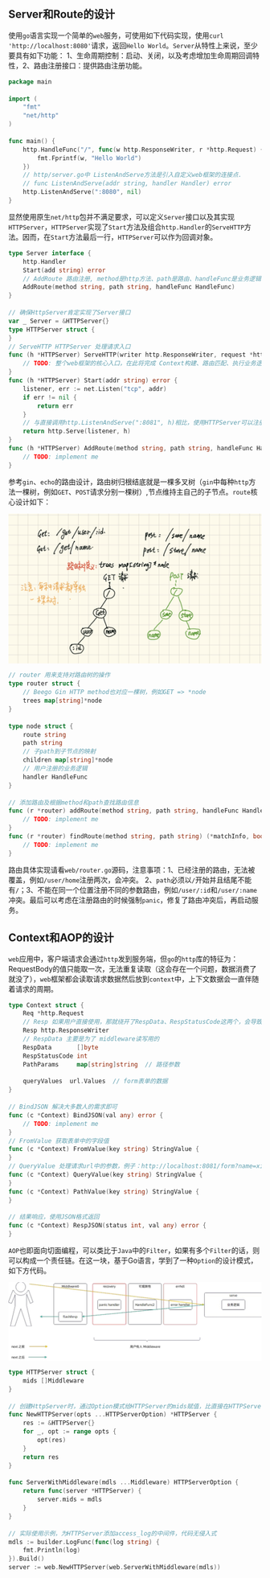## Server和Route的设计
使用`go`语言实现一个简单的`web`服务，可使用如下代码实现，使用`curl 'http://localhost:8080'`请求，返回`Hello World`。`Server`从特性上来说，至少要具有如下功能：
1、生命周期控制：启动、关闭，以及考虑增加生命周期回调特性，2、路由注册接口：提供路由注册功能。
```go
package main

import (
	"fmt"
	"net/http"
)

func main() {
	http.HandleFunc("/", func(w http.ResponseWriter, r *http.Request) {
		fmt.Fprintf(w, "Hello World")
	})
	// http/server.go中 ListenAndServe方法是引入自定义web框架的连接点.
	// func ListenAndServe(addr string, handler Handler) error 
	http.ListenAndServe(":8080", nil)
} 
```
显然使用原生`net/http`包并不满足要求，可以定义`Server`接口以及其实现`HTTPServer`，`HTTPServer`实现了`Start`方法及组合`http.Handler`的`ServeHTTP`方法。因而，在`Start`方法最后一行，`HTTPServer`可以作为回调对象。
```go
type Server interface {
    http.Handler
    Start(add string) error
    // AddRoute 路由注册, method是http方法、path是路由、handleFunc是业务逻辑
    AddRoute(method string, path string, handleFunc HandleFunc)
}

// 确保HttpServer肯定实现了Server接口
var _ Server = &HTTPServer{}
type HTTPServer struct {
}
// ServeHTTP HTTPServer 处理请求入口
func (h *HTTPServer) ServeHTTP(writer http.ResponseWriter, request *http.Request) { 
	// TODO: 整个web框架的核心入口，在此将完成 Context构建、路由匹配、执行业务逻辑
}
func (h *HTTPServer) Start(addr string) error {
    listener, err := net.Listen("tcp", addr)
    if err != nil {
        return err
    }
    // 与直接调用http.ListenAndServe(":8081", h)相比，使用HTTPServer可以注册callback function
    return http.Serve(listener, h)
}
func (h *HTTPServer) AddRoute(method string, path string, handleFunc HandleFunc) {
	// TODO: implement me
}
```
参考`gin`、`echo`的路由设计，路由树归根结底就是一棵多叉树（`gin`中每种`http`方法一棵树，例如`GET`、`POST`请求分别一棵树）,节点维持主自己的子节点。`route`核心设计如下：
<p>
    <img align="center" width="625px" src="imgs/web_router_tree.jpg">
</p>

```go
// router 用来支持对路由树的操作
type router struct {
	// Beego Gin HTTP method也对应一棵树，例如GET => *node
	trees map[string]*node
}

type node struct {
    route string
    path string
    // 子path到子节点的映射
    children map[string]*node
    // 用户注册的业务逻辑
    handler HandleFunc
}

// 添加路由及根据method和path查找路由信息
func (r *router) addRoute(method string, path string, handleFunc HandleFunc) {
    // TODO: implement me
}
func (r *router) findRoute(method string, path string) (*matchInfo, bool) {
    // TODO: implement me
}
```
路由具体实现请看`web/router.go`源码，注意事项：1、已经注册的路由，无法被覆盖，例如`/user/home`注册两次，会冲突。 2、`path`必须以`/`开始并且结尾不能有`/`；3、不能在同一个位置注册不同的参数路由，例如`/user/:id`和`/user/:name`冲突。最后可以考虑在注册路由的时候强制`panic`，修复了路由冲突后，再启动服务。


## Context和AOP的设计
`web`应用中，客户端请求会通过`http`发到服务端，但`go`的`http`库的特征为：RequestBody的值只能取一次，无法重复读取（这会存在一个问题，数据消费了就没了），`web`框架都会读取请求数据然后放到`context`中，上下文数据会一直伴随着请求的周期。
```go
type Context struct {
	Req *http.Request
	// Resp 如果用户直接使用，那就绕开了RespData、RespStatusCode这两个，会导致部分middleware无法运作
	Resp http.ResponseWriter
	// RespData 主要是为了 middleware读写用的
	RespData       []byte
	RespStatusCode int
	PathParams     map[string]string  // 路径参数

	queryValues  url.Values  // form表单的数据
}

// BindJSON 解决大多数人的需求即可
func (c *Context) BindJSON(val any) error {
    // TODO: implement me
}
// FromValue 获取表单中的字段值
func (c *Context) FromValue(key string) StringValue {
}
// QueryValue 处理请求url中的参数，例子：http://localhost:8081/form?name=xiaoming&age=18
func (c *Context) QueryValue(key string) StringValue {
}
func (c *Context) PathValue(key string) StringValue {
}

// 结果响应，使用JSON格式返回
func (c *Context) RespJSON(status int, val any) error {
}
```
`AOP`也即面向切面编程，可以类比于`Java`中的`Filter`，如果有多个`Filter`的话，则可以构成一个责任链。在这一块，基于Go语言，学到了一种`Option`的设计模式，如下方代码。
<p>
    <img align="center" width="625px" src="imgs/web_middlewares.jpg">
</p>

```go
type HTTPServer struct {
	mids []Middleware
}

// 创建HttpServer时，通过Option模式给HTTPServer的mids赋值，比直接在HTTPServer上提供SetMiddlewares方法优雅
func NewHTTPServer(opts ...HTTPServerOption) *HTTPServer {
    res := &HTTPServer{}
    for _, opt := range opts {
        opt(res)
    }
    return res
}

func ServerWithMiddleware(mdls ...Middleware) HTTPServerOption {
    return func(server *HTTPServer) {
        server.mids = mdls
    }
}

// 实际使用示例，为HTTPServer添加access_log的中间件，代码无侵入式
mdls := builder.LogFunc(func(log string) {
    fmt.Println(log)
}).Build()
server := web.NewHTTPServer(web.ServerWithMiddleware(mdls))
```
